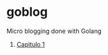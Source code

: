 # goblog
Micro blogging done with Golang

1. [Capìtulo 1](https://www.cibernomadas.es/go-con-gin-el-mega-tutorial/)
